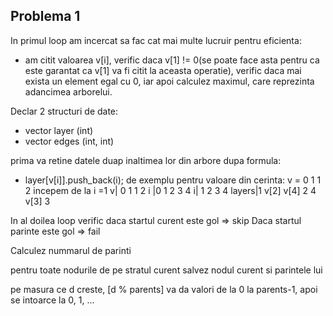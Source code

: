 ## Problema 1

In primul loop am incercat sa fac cat mai multe lucruir pentru eficienta:
- am citit valoarea v[i], verific daca v[1] != 0(se poate face asta pentru ca este
garantat ca v[1] va fi citit la aceasta operatie), verific daca mai exista un element egal cu 0, iar apoi calculez maximul, care reprezinta adancimea arborelui.

Declar 2 structuri de date:
- vector<vector> layer (int)
- vector<pair> edges (int, int)

prima va retine datele duap inaltimea lor din arbore dupa formula:
 - layer[v[i]].push_back(i);
 de exemplu pentru valoare din cerinta:
 v = 0 1 1 2
incepem de la i =1
 v| 0 1 1 2			i 	  |0   1        2     3 4
 i| 1 2 3 4			layers|1   v[2]		v[4]
								2		4
								v[3]
								3	

In al doilea loop verific daca startul curent este gol => skip
Daca startul parinte este gol => fail

Calculez nummarul de parinti

pentru toate nodurile de pe stratul curent salvez nodul curent si parintele lui

pe masura ce d creste, [d % parents] va da valori de la 0 la parents-1, apoi se intoarce la 0, 1, ...